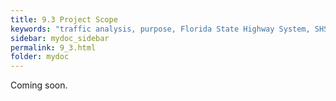 ```yaml
---
title: 9.3 Project Scope
keywords: "traffic analysis, purpose, Florida State Highway System, SHS"
sidebar: mydoc_sidebar
permalink: 9_3.html
folder: mydoc
---
```


<p>
  Coming soon.
</p>